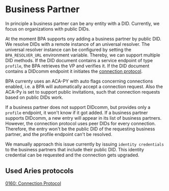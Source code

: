 # Business Partner

In principle a business partner can be any entity with a DID. Currently, we focus on organizations with public DIDs.

At the moment BPA supports ony adding a business partner by public DID. We resolve DIDs with a remote instance of an universal resolver.
The universal resolver instance can be configured by setting the `BPA_RESOLVER_URL` environment variable. Thereby, we can support multiple DID methods.
If the DID document contains a service endpoint of type `profile`, the BPA retrieves the VP and verifies it. If the DID document contains a DIDcomm endpoint it initiates the [connection protocol](https://github.com/hyperledger/aries-rfcs/blob/master/features/0160-connection-protocol/README.md).

BPA currenty uses an ACA-PY with auto flags concerning connections enabled, i.e. a BPA will automatically accept a connection request. Also the ACA-Py is set to support public invitations, such that connection requests based on public DIDs work.

If a business partner does not support DIDcomm, but provides only a `profile` endpoint, it won't know if it got added. If a business partner supports DIDcomm, a new entry will appear in its list of business partners. However,  the connection protocol uses peer DIDs for every connection. Therefore, the entry won't be the public DID of the requesting business partner, and the profile endpoint can't be resolved.

We manually approach this issue currently by issuing `identity credentials` to the business partners that include their public DID. This identity credential can be requested and the connection gets upgraded.

## Used Aries protocols

[0160: Connection Protocol](https://github.com/hyperledger/aries-rfcs/blob/master/features/0160-connection-protocol/README.md)